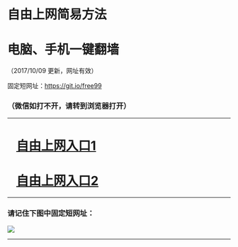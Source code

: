 ﻿# 自由上网简易方法

# 电脑、手机一键翻墙

（2017/10/09 更新，网址有效）

固定短网址：https://git.io/free99

### （微信如打不开，请转到浏览器打开）


***





# &nbsp;&nbsp; <a href="http://ft795224422.fwq-tz-1001.info/fwqtz01.html?t=100900119367 " target="_blank">自由上网入口1</a>
# &nbsp;&nbsp; <a href="http://ft25649116.fwq-tz-1002.info/fwqtz02.html?t=100900128131 " target="_blank">自由上网入口2</a>
***

### 请记住下图中固定短网址：

<img src="https://s3-us-west-2.amazonaws.com/fwq-1001/yjfq-20170905okok.png" /> 


***

